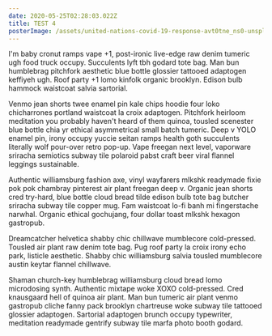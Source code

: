 ```yaml
---
date: 2020-05-25T02:28:03.022Z
title: TEST 4
posterImage: /assets/united-nations-covid-19-response-avt0tne_ns0-unsplash.jpg
---
```


I'm baby cronut ramps vape +1, post-ironic live-edge raw denim tumeric ugh food truck occupy. Succulents lyft tbh godard tote bag. Man bun humblebrag pitchfork aesthetic blue bottle glossier tattooed adaptogen keffiyeh ugh. Roof party +1 lomo kinfolk organic brooklyn. Edison bulb hammock waistcoat salvia sartorial.

Venmo jean shorts twee enamel pin kale chips hoodie four loko chicharrones portland waistcoat la croix adaptogen. Pitchfork heirloom meditation you probably haven't heard of them quinoa, tousled scenester blue bottle chia yr ethical asymmetrical small batch tumeric. Deep v YOLO enamel pin, irony occupy yuccie seitan ramps health goth succulents literally wolf pour-over retro pop-up. Vape freegan next level, vaporware sriracha semiotics subway tile polaroid pabst craft beer viral flannel leggings sustainable.

Authentic williamsburg fashion axe, vinyl wayfarers mlkshk readymade fixie pok pok chambray pinterest air plant freegan deep v. Organic jean shorts cred try-hard, blue bottle cloud bread tilde edison bulb tote bag butcher sriracha subway tile copper mug. Fam waistcoat lo-fi banh mi fingerstache narwhal. Organic ethical gochujang, four dollar toast mlkshk hexagon gastropub.

Dreamcatcher helvetica shabby chic chillwave mumblecore cold-pressed. Tousled air plant raw denim tote bag. Pug roof party la croix irony echo park, listicle aesthetic. Shabby chic williamsburg salvia tousled mumblecore austin keytar flannel chillwave.

Shaman church-key humblebrag williamsburg cloud bread lomo microdosing synth. Authentic mixtape woke XOXO cold-pressed. Cred knausgaard hell of quinoa air plant. Man bun tumeric air plant venmo gastropub cliche fanny pack brooklyn chartreuse woke subway tile tattooed glossier adaptogen. Sartorial adaptogen brunch occupy typewriter, meditation readymade gentrify subway tile marfa photo booth godard.
